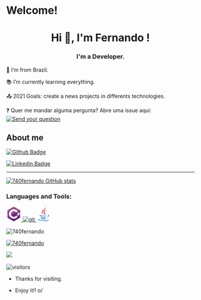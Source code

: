 # Welcome!

 

<h1 align="center">Hi 👋, I'm Fernando !</h1>
<h3 align="center">I'm a Developer.</h3> 


:house_with_garden: I’m from Brazil.

:books: I’m currently learning everything.

:outbox_tray: 2021 Goals: create a news projects in differents technologies.

❓  Quer me mandar alguma pergunta? Abre uma issue aqui: [![Send your question](https://badgen.net/github/open-issues/740fernando/740fernando?color=1dd3d6)](https://github.com/740fernando/740fernando/issues)


## About me

[![Github Badge](https://img.shields.io/badge/-Github-000?style=flat-square&logo=Github&logoColor=white&link=https://github.com/740fernando)](https://github.com/740fernando)

[![Linkedin Badge](https://img.shields.io/badge/-LinkedIn-blue?style=flat-square&logo=Linkedin&logoColor=white&link=https://www.linkedin.com/in/fernando-luiz-de-souza-vieira-842890153/)](https://www.linkedin.com/in/fernando-luiz-de-souza-vieira-842890153/)


----------------------------------------------------------------------------------
[![740fernando GitHub stats](https://github-readme-stats.vercel.app/api?username=740fernando)](https://github.com/740fernando/github-readme-stats)

<h3 align="left">Languages and Tools:</h3>
<p align="left"> <a href="https://www.w3schools.com/cs/" target="_blank"> <img src="https://raw.githubusercontent.com/devicons/devicon/master/icons/csharp/csharp-original.svg" alt="csharp" width="40" height="40"/> </a> <a href="https://git-scm.com/" target="_blank"> <img src="https://www.vectorlogo.zone/logos/git-scm/git-scm-icon.svg" alt="git" width="40" height="40"/> </a> <a href="https://www.java.com" target="_blank"> <img src="https://raw.githubusercontent.com/devicons/devicon/master/icons/java/java-original.svg" alt="java" width="40" height="40"/> </a> </p>



<p><img align="center" src="https://github-readme-stats.vercel.app/api/top-langs?username=740fernando&show_icons=true&locale=en&layout=compact" alt="740fernando" /></p>

<p align="left"> <a href="https://github.com/ryo-ma/github-profile-trophy"><img src="https://github-profile-trophy.vercel.app/?username=740fernando" alt="740fernando" /></a> </p>



<img src=https://github.com/TheDudeThatCode/TheDudeThatCode/blob/master/Assets/Earth.gif width="30">


![visitors](https://visitor-badge.laobi.icu/badge?page_id=740fernando.740fernando)


- Thanks for visiting.

- Enjoy it!! o/

